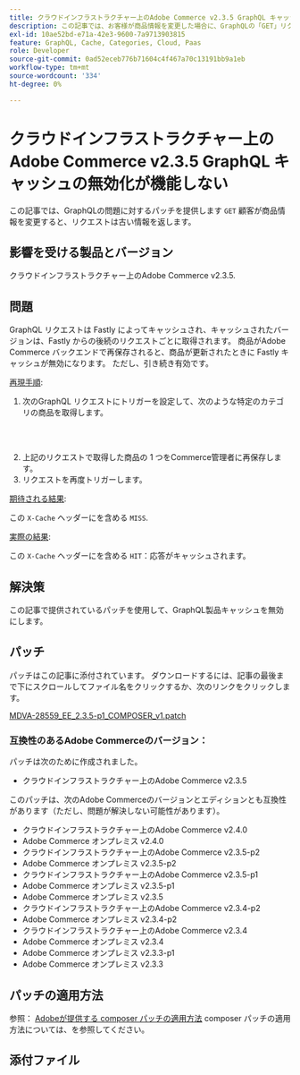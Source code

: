 ```yaml
---
title: クラウドインフラストラクチャー上のAdobe Commerce v2.3.5 GraphQL キャッシュの無効化が機能しない
description: この記事では、お客様が商品情報を変更した場合に、GraphQLの「GET」リクエストが古い情報を返す問題に対するパッチを提供します。
exl-id: 10ae52bd-e71a-42e3-9600-7a9713903815
feature: GraphQL, Cache, Categories, Cloud, Paas
role: Developer
source-git-commit: 0ad52eceb776b71604c4f467a70c13191bb9a1eb
workflow-type: tm+mt
source-wordcount: '334'
ht-degree: 0%

---
```


# クラウドインフラストラクチャー上のAdobe Commerce v2.3.5 GraphQL キャッシュの無効化が機能しない

この記事では、GraphQLの問題に対するパッチを提供します `GET` 顧客が商品情報を変更すると、リクエストは古い情報を返します。

## 影響を受ける製品とバージョン

クラウドインフラストラクチャー上のAdobe Commerce v2.3.5.

## 問題

GraphQL リクエストは Fastly によってキャッシュされ、キャッシュされたバージョンは、Fastly からの後続のリクエストごとに取得されます。 商品がAdobe Commerce バックエンドで再保存されると、商品が更新されたときに Fastly キャッシュが無効になります。 ただし、引き続き有効です。

<u>再現手順</u>:

1. 次のGraphQL リクエストにトリガーを設定して、次のような特定のカテゴリの商品を取得します。
   <pre><magento2-server>
    </pre>
1. 上記のリクエストで取得した商品の 1 つをCommerce管理者に再保存します。
1. リクエストを再度トリガーします。

<u>期待される結果</u>:

この `X-Cache` ヘッダーにを含める `MISS`.

<u>実際の結果</u>:

この `X-Cache` ヘッダーにを含める `HIT`：応答がキャッシュされます。

## 解決策

この記事で提供されているパッチを使用して、GraphQL製品キャッシュを無効にします。

## パッチ

パッチはこの記事に添付されています。 ダウンロードするには、記事の最後まで下にスクロールしてファイル名をクリックするか、次のリンクをクリックします。

[MDVA-28559\_EE\_2.3.5-p1\_COMPOSER\_v1.patch](assets/MDVA-28559_EE_2.3.5-p1_v1.composer.patch.zip)

### 互換性のあるAdobe Commerceのバージョン：

パッチは次のために作成されました。

* クラウドインフラストラクチャー上のAdobe Commerce v2.3.5

このパッチは、次のAdobe Commerceのバージョンとエディションとも互換性があります（ただし、問題が解決しない可能性があります）。

* クラウドインフラストラクチャー上のAdobe Commerce v2.4.0
* Adobe Commerce オンプレミス v2.4.0
* クラウドインフラストラクチャー上のAdobe Commerce v2.3.5-p2
* Adobe Commerce オンプレミス v2.3.5-p2
* クラウドインフラストラクチャー上のAdobe Commerce v2.3.5-p1
* Adobe Commerce オンプレミス v2.3.5-p1
* Adobe Commerce オンプレミス v2.3.5
* クラウドインフラストラクチャー上のAdobe Commerce v2.3.4-p2
* Adobe Commerce オンプレミス v2.3.4-p2
* クラウドインフラストラクチャー上のAdobe Commerce v2.3.4
* Adobe Commerce オンプレミス v2.3.4
* Adobe Commerce オンプレミス v2.3.3-p1
* Adobe Commerce オンプレミス v2.3.3

## パッチの適用方法

参照： [Adobeが提供する composer パッチの適用方法](/help/how-to/general/how-to-apply-a-composer-patch-provided-by-magento.md) composer パッチの適用方法については、を参照してください。

## 添付ファイル

